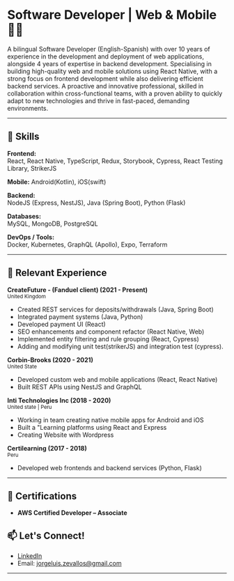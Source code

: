 # Software Developer | Web & Mobile 👨‍💻

A bilingual Software Developer (English-Spanish) with over 10 years of experience in the development and deployment of web applications, alongside 4 years of expertise in backend development. Specialising in building high-quality web and mobile solutions using React Native, with a strong focus on frontend development while also delivering efficient backend services. A proactive and innovative professional, skilled in collaboration within cross-functional teams, with a proven ability to quickly adapt to new technologies and thrive in fast-paced, demanding environments.

---

## 🚀 Skills

**Frontend:**  
React, React Native, TypeScript, Redux, Storybook, Cypress, React Testing Library, StrikerJS

**Mobile:**
Android(Kotlin), iOS(swift)

**Backend:**  
NodeJS (Express, NestJS), Java (Spring Boot), Python (Flask)

**Databases:**  
MySQL, MongoDB, PostgreSQL

**DevOps / Tools:**  
Docker, Kubernetes, GraphQL (Apollo), Expo, Terraform

---

## 🧠 Relevant Experience

**CreateFuture - (Fanduel client) (2021 - Present)**
<br><small>United Kingdom</small>
- Created REST services for deposits/withdrawals (Java, Spring Boot)
- Integrated payment systems (Java, Python)
- Developed payment UI (React)
- SEO enhancements and component refactor (React Native, Web)
- Implemented entity filtering and rule grouping (React, Cypress)
- Adding and modifying unit test(strikerJS) and integration test (cypress).

**Corbin-Brooks (2020 - 2021)**
<br><small>United State</small>
- Developed custom web and mobile applications (React, React Native)
- Built REST APIs using NestJS and GraphQL

**Inti Technologies Inc (2018 - 2020)**
<br><small>United state | Peru</small>
- Working in team creating native mobile apps for Android and iOS
- Built a "Learning platforms using React and Express
- Creating Website with Wordpress

**Certilearning (2017 - 2018)**
<br><small>Peru</small>
- Developed web frontends and backend services (Python, Flask)

---

## 📜 Certifications

- **AWS Certified Developer – Associate**

## 📫 Let's Connect!

- [LinkedIn](https://your-linkedin-url)  
- Email: jorgeluis.zevallos@gmail.com

---
